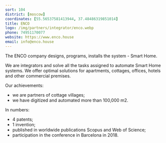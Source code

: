 ```yaml
---
sort: 104
district: [moscow]
coordinates: [55.56537581413944, 37.48486319851014]
title: ENCO
logo: /img/partners/integrator/enco.webp
phone: 74951170077
website: https://www.enco.house
email: info@enco.house
---
```


The ENCO company designs, programs, installs the system - Smart Home.

We are integrators and solve all the tasks assigned to automate Smart Home systems. We offer optimal solutions for apartments, cottages, offices, hotels and other commercial premises.

Our achievements:
* we are partners of cottage villages;
* we have digitized and automated more than 100,000 m2.

In numbers:
* 4 patents;
* 1 invention;
* published in worldwide publications Scopus and Web of Science;
* participation in the conference in Barcelona in 2018.